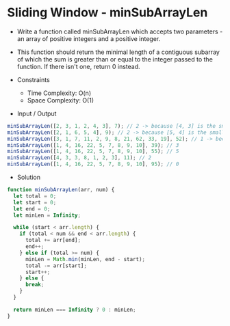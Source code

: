 # Sliding Window - minSubArrayLen

- Write a function called minSubArrayLen which accepts two parameters - an array of positive integers and a positive integer.
- This function should return the minimal length of a contiguous subarray of which the sum is greater than or equal to the integer passed to the function. If there isn't one, return 0 instead.
- Constraints
  - Time Complexity: O(n)
  - Space Complexity: O(1)

- Input / Output

```javascript
minSubArrayLen([2, 3, 1, 2, 4, 3], 7); // 2 -> because [4, 3] is the smallest subarray
minSubArrayLen([2, 1, 6, 5, 4], 9); // 2 -> because [5, 4] is the smallest subarray
minSubArrayLen([3, 1, 7, 11, 2, 9, 8, 21, 62, 33, 19], 52); // 1 -> because [62] is greater than 52
minSubArrayLen([1, 4, 16, 22, 5, 7, 8, 9, 10], 39); // 3
minSubArrayLen([1, 4, 16, 22, 5, 7, 8, 9, 10], 55); // 5
minSubArrayLen([4, 3, 3, 8, 1, 2, 3], 11); // 2
minSubArrayLen([1, 4, 16, 22, 5, 7, 8, 9, 10], 95); // 0

```

- Solution

```javascript
function minSubArrayLen(arr, num) {
  let total = 0;
  let start = 0;
  let end = 0;
  let minLen = Infinity;

  while (start < arr.length) {
    if (total < num && end < arr.length) {
      total += arr[end];
      end++;
    } else if (total >= num) {
      minLen = Math.min(minLen, end - start);
      total -= arr[start];
      start++;
    } else {
      break;
    }
  }

  return minLen === Infinity ? 0 : minLen;
}
```